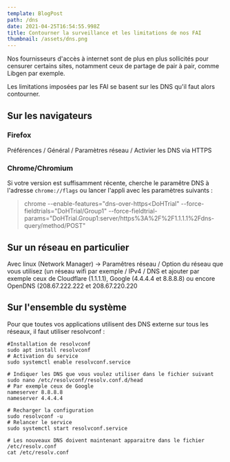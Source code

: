 ```yaml
---
template: BlogPost
path: /dns
date: 2021-04-25T16:54:55.998Z
title: Contourner la surveillance et les limitations de nos FAI
thumbnail: /assets/dns.png
---
```

Nos fournisseurs d'accès à internet sont de plus en plus sollicités pour censurer certains sites, notamment ceux de partage de pair à pair, comme Libgen par exemple.

Les limitations imposées par les FAI se basent sur les DNS qu'il faut alors contourner.

## Sur les navigateurs

### Firefox

Préférences / Général / Paramètres réseau / Activier les DNS via HTTPS

### Chrome/Chromium

Si votre version est suffisamment récente, cherche le paramêtre DNS à l'adresse `chrome://flags` ou lancer l'appli avec les paramètres suivants :

> chrome --enable-features="dns-over-https<DoHTrial" --force-fieldtrials="DoHTrial/Group1" --force-fieldtrial-params="DoHTrial.Group1:server/https%3A%2F%2F1.1.1.1%2Fdns-query/method/POST"

## Sur un réseau en particulier

Avec linux (Network Manager) -> Paramêtres réseau / Option du réseau que vous utilisez (un réseau wifi par exemple /  IPv4 / DNS et ajouter par exemple ceux de Cloudflare (1.1.1.1), Google (4.4.4.4 et 8.8.8.8) ou encore OpenDNS (208.67.222.222 et 208.67.220.220 

## Sur l'ensemble du système

Pour que toutes vos applications utilisent des DNS externe sur tous les réseaux, il faut utiliser resolvconf :

```shell
#Installation de resolvconf
sudo apt install resolvconf 
# Activation du service
sudo systemctl enable resolvconf.service

# Indiquer les DNS que vous voulez utiliser dans le fichier suivant
sudo nano /etc/resolvconf/resolv.conf.d/head
# Par exemple ceux de Google
nameserver 8.8.8.8  
nameserver 4.4.4.4

# Recharger la configuration
sudo resolvconf -u
# Relancer le service
sudo systemctl start resolvconf.service

# Les nouveaux DNS doivent maintenant apparaitre dans le fichier /etc/resolv.conf
cat /etc/resolv.conf
```
